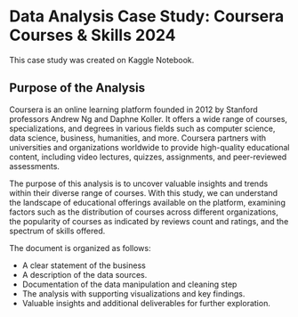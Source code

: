 # Data Analysis Case Study: Coursera Courses & Skills 2024

This case study was created on Kaggle Notebook.

## Purpose of the Analysis 

Coursera is an online learning platform founded in 2012 by Stanford professors Andrew Ng and Daphne Koller. It offers a wide range of courses, specializations, and degrees in various fields such as computer science, data science, business, humanities, and more. Coursera partners with universities and organizations worldwide to provide high-quality educational content, including video lectures, quizzes, assignments, and peer-reviewed assessments.

The purpose of this analysis is to uncover valuable insights and trends within their diverse range of courses. With this study, we can understand the landscape of educational offerings available on the platform, examining factors such as the distribution of courses across different organizations, the popularity of courses as indicated by reviews count and ratings, and the spectrum of skills offered. 

The document is organized as follows:

* A clear statement of the business
* A description of the data sources.
* Documentation of the data manipulation and cleaning step
* The analysis with supporting visualizations and key findings.
* Valuable insights and additional deliverables for further exploration.
